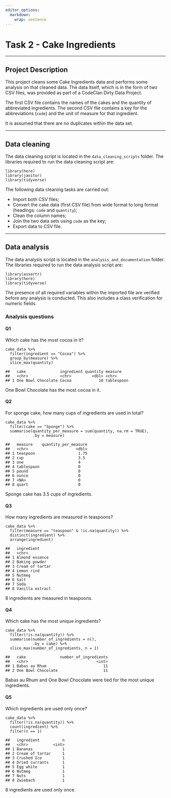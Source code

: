 ```yaml
---
editor_options: 
  markdown: 
    wrap: sentence
---
```


# **Task 2 - Cake Ingredients**

------------------------------------------------------------------------

## Project Description

This project cleans some Cake Ingredients data and performs some analysis on that cleaned data. The data itself, which is in the form of two CSV files, was provided as part of a CodeClan Dirty Data Project.

The first CSV file contains the names of the cakes and the quantity of abbreviated ingredients. The second CSV file contains a key for the abbreviations (`code`) and the unit of measure for that ingredient.

It is assumed that there are no duplicates within the data set.

------------------------------------------------------------------------

## Data cleaning

The data cleaning script is located in the `data_cleaning_scripts` folder.
The libraries required to run the data cleaning script are:

```         
library(here)
library(janitor)
library(tidyverse)
```

The following data cleaning tasks are carried out:

-   Import both CSV files;
-   Convert the cake data (first CSV file) from wide format to long format (headings: `code` and `quantity`);
-   Clean the column names;
-   Join the two data sets using `code` as the key;
-   Export data to CSV file.

------------------------------------------------------------------------

## Data analysis

The data analysis script is located in the `analysis_and_documentation` folder.
The libraries required to run the data analysis script are:

```         
library(assertr)
library(here)
library(tidyverse)
```

The presence of all required variables within the imported file are verified before any analysis is conducted. This also includes a class verification for numeric fields.

### Analysis questions

#### Q1

Which cake has the most cocoa in it?

```         
cake_data %>% 
  filter(ingredient == "Cocoa") %>%
  group_by(measure) %>% 
  slice_max(quantity)
  
##   cake               ingredient quantity measure   
##   <chr>              <chr>         <dbl> <chr>     
## 1 One Bowl Chocolate Cocoa            10 tablespoon
```

One Bowl Chocolate has the most cocoa in it.


#### Q2

For sponge cake, how many cups of ingredients are used in total?

```         
cake_data %>% 
  filter(cake == "Sponge") %>% 
  summarise(quantity_per_measure = sum(quantity, na.rm = TRUE),
            .by = measure)
            
##   measure    quantity_per_measure
##   <chr>                     <dbl>
## 1 teaspoon                   1.75
## 2 cup                        3.5 
## 3 one                        4   
## 4 tablespoon                 0   
## 5 pound                      0   
## 6 ounce                      0   
## 7 <NA>                       0   
## 8 quart                      0
```

Sponge cake has 3.5 *cups* of ingredients.


#### Q3

How many ingredients are measured in teaspoons?

```         
cake_data %>% 
  filter(measure == "teaspoon" & !is.na(quantity)) %>% 
  distinct(ingredient) %>% 
  arrange(ingredient)
  
##   ingredient     
##   <chr>          
## 1 Almond essence 
## 2 Baking powder  
## 3 Cream of tartar
## 4 Lemon rind     
## 5 Nutmeg         
## 6 Salt           
## 7 Soda           
## 8 Vanilla extract
```

8 ingredients are measured in teaspoons.


#### Q4

Which cake has the most unique ingredients?

```         
cake_data %>% 
  filter(!is.na(quantity)) %>%
  summarise(number_of_ingredients = n(),
            .by = cake) %>% 
  slice_max(number_of_ingredients, n = 1)
  
##   cake               number_of_ingredients
##   <chr>                              <int>
## 1 Babas au Rhum                         11
## 2 One Bowl Chocolate                    11
```

Babas au Rhum and One Bowl Chocolate were tied for the most unique ingredients.

#### Q5

Which ingredients are used only once?

```         
cake_data %>% 
  filter(!is.na(quantity)) %>% 
  count(ingredient) %>% 
  filter(n == 1)

##   ingredient          n
##   <chr>           <int>
## 1 Bananas             1
## 2 Cream of tartar     1
## 3 Crushed Ice         1
## 4 Dried currants      1
## 5 Egg white           1
## 6 Nutmeg              1
## 7 Nuts                1
## 8 Zwiebach            1
```

8 ingredients are used only once.
